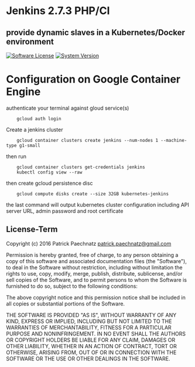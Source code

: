 # Jenkins 2.7.3 PHP/CI
## provide dynamic slaves in a Kubernetes/Docker environment

[![Software License](https://img.shields.io/badge/license-MIT-brightgreen.svg)](LICENSE)
[![System Version](https://img.shields.io/badge/version-0.9.5-blue.svg)](VERSION)

# Configuration on Google Container Engine

authenticate your terminal against gloud service(s)
```
    gcloud auth login
```

Create a jenkins cluster 
```
    gcloud container clusters create jenkins --num-nodes 1 --machine-type g1-small
```

then run 
```
    gcloud container clusters get-credentials jenkins
    kubectl config view --raw
```

then create gcloud persistence disc
```
    gcloud compute disks create --size 32GB kubernetes-jenkins
```

the last command will output kubernetes cluster configuration including API server URL, admin password and root certificate

## License-Term

Copyright (c) 2016 Patrick Paechnatz <patrick.paechnatz@gmail.com>
                                                                           
Permission is hereby granted,  free of charge,  to any  person obtaining a 
copy of this software and associated documentation files (the "Software"),
to deal in the Software without restriction,  including without limitation
the rights to use,  copy, modify, merge, publish,  distribute, sublicense,
and/or sell copies  of the  Software,  and to permit  persons to whom  the
Software is furnished to do so, subject to the following conditions:       
                                                                           
The above copyright notice and this permission notice shall be included in 
all copies or substantial portions of the Software.
                                                                           
THE SOFTWARE IS PROVIDED "AS IS", WITHOUT WARRANTY OF ANY KIND, EXPRESS OR IMPLIED, INCLUDING  BUT NOT  LIMITED TO THE WARRANTIES OF MERCHANTABILITY, FITNESS FOR A PARTICULAR  PURPOSE AND  NONINFRINGEMENT.  IN NO EVENT SHALL THE AUTHORS OR COPYRIGHT HOLDERS BE LIABLE FOR ANY CLAIM, DAMAGES OR OTHER LIABILITY,  WHETHER IN AN ACTION OF CONTRACT,  TORT OR OTHERWISE,  ARISING
FROM,  OUT OF  OR IN CONNECTION  WITH THE  SOFTWARE  OR THE  USE OR  OTHER DEALINGS IN THE SOFTWARE.